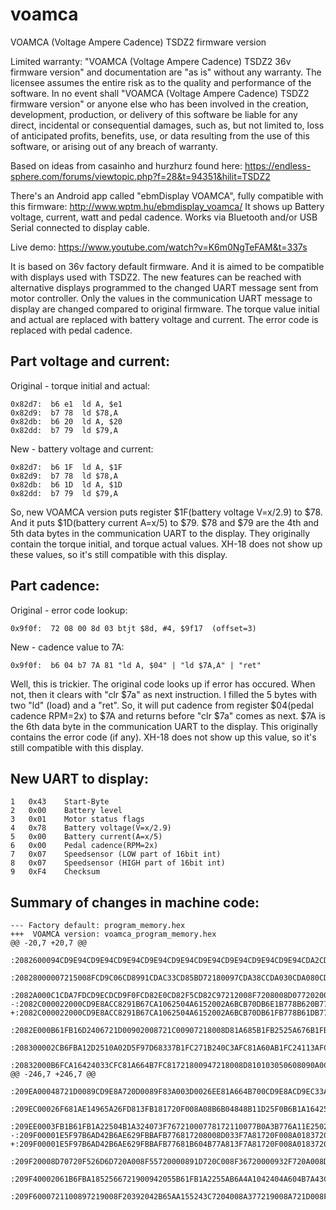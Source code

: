 # voamca
VOAMCA (Voltage Ampere Cadence) TSDZ2 firmware version

Limited warranty: "VOAMCA (Voltage Ampere Cadence) TSDZ2 36v firmware version" and documentation are "as is" without any warranty. The licensee assumes the entire risk as to the quality and performance of the software. In no event shall "VOAMCA (Voltage Ampere Cadence) TSDZ2 firmware version" or anyone else who has been involved in the creation, development, production, or delivery of this software be liable for any direct, incidental or consequential damages, such as, but not limited to, loss of anticipated profits, benefits, use, or data resulting from the use of this software, or arising out of any breach of warranty.

Based on ideas from casainho and hurzhurz found here:
https://endless-sphere.com/forums/viewtopic.php?f=28&t=94351&hilit=TSDZ2

There's an Android app called "ebmDisplay VOAMCA", fully compatible with this firmware:
http://www.wptm.hu/ebmdisplay_voamca/
It shows up Battery voltage, current, watt and pedal cadence. Works via Bluetooth and/or USB Serial connected to display cable.

Live demo:
https://www.youtube.com/watch?v=K6m0NgTeFAM&t=337s

It is based on 36v factory default firmware. And it is aimed to be compatible with displays used with TSDZ2.
The new features can be reached with alternative displays programmed to the changed UART message sent from motor controller.
Only the values in the communication UART message to display are changed compared to original firmware.
The torque value initial and actual are replaced with battery voltage and current. The error code is replaced with pedal cadence.

Part voltage and current:
-------------------------
Original - torque initial and actual:
```
0x82d7:	 b6 e1	ld A, $e1
0x82d9:	 b7 78	ld $78,A
0x82db:	 b6 20	ld A, $20
0x82dd:	 b7 79	ld $79,A
```

New - battery voltage and current:
```
0x82d7:	 b6 1F	ld A, $1F
0x82d9:	 b7 78	ld $78,A
0x82db:	 b6 1D	ld A, $1D
0x82dd:	 b7 79	ld $79,A
```

So, new VOAMCA version puts register $1F(battery voltage V=x/2.9) to $78. And it puts $1D(battery current A=x/5) to $79.
$78 and $79 are the 4th and 5th data bytes in the communication UART to the display. 
They originally contain the torque initial, and torque actual values. XH-18 does not show up these values, so it's still compatible with this display.


Part cadence:
-------------
Original - error code lookup:
```
0x9f0f:	 72 08 00 8d 03	btjt $8d, #4, $9f17  (offset=3)
```

New - cadence value to 7A:
```
0x9f0f:	 b6 04 b7 7A 81	"ld A, $04" | "ld $7A,A" | "ret"
```

Well, this is trickier. The original code looks up if error has occured. When not, then it clears with "clr $7a" as next instruction.
I filled the 5 bytes with two "ld" (load) and a "ret". So, it will put cadence from register $04(pedal cadence RPM=2x) to $7A and returns before "clr $7a" comes as next.
$7A is the 6th data byte in the communication UART to the display.
This originally contains the error code (if any). XH-18 does not show up this value, so it's still compatible with this display.


New UART to display:
--------------------
```
1	0x43	Start-Byte
2	0x00	Battery level
3	0x01	Motor status flags
4	0x78	Battery voltage(V=x/2.9)
5	0x00	Battery current(A=x/5)
6	0x00	Pedal cadence(RPM=2x)
7	0x07	Speedsensor (LOW part of 16bit int)
8	0x07	Speedsensor (HIGH part of 16bit int)
9	0xF4	Checksum
```


Summary of changes in machine code:
-----------------------------------
```
--- Factory default: program_memory.hex
+++  VOAMCA version: voamca_program_memory.hex
@@ -20,7 +20,7 @@
 :2082600094CD9E94CD9E94CD9E94CD9E94CD9E94CD9E94CD9E94CD9E94CD9E94CDA2CD2017
 :20828000007215008FCD9C06CD8991CDAC33CD85BD72180097CDA38CCDA030CDA080CDA79C
 :2082A000C1CDA7FDCD9ECDCD9F0FCD82E0CD82F5CD82C97212008F7208008D077202008F2A
-:2082C000022000CD9E8ACC8291B67CA1062504A6152002A6BCB70DB6E1B778B620B7798156
+:2082C000022000CD9E8ACC8291B67CA1062504A6152002A6BCB70DB61FB778B61DB779811B
 :2082E000B61FB16D2406721D00902008721C00907218008D81A685B1FB2525A676B1FB2556
 :208300002CB6FBA12D2510A02D5F97D68337B1FC271B240C3AFC81A60AB1FC24113AFC810B
 :20832000B6FCA16424033CFC81A664B7FC81721800947218008D810103050608090A0C0D6F
@@ -246,7 +246,7 @@
 :209EA00048721D0089CD9E8A720D0089F83A003D0026EE81A664B700CD9E8ACD9EC33A0023
 :209EC00026F681AE14965A26FD813FB181720F008A08B6B04848B11D25F0B6B1A16425ECB5
 :209EE0003FB1B61FB1A22504B1A324073F76721000778172110077B0A3B776A11E2502A66D
-:209F00001E5F97B6AD42B6AE629FBBAFB776817208008D033F7A81720F008A0183720600C0
+:209F00001E5F97B6AD42B6AE629FBBAFB77681B604B77A813F7A81720F008A01837206005E
 :209F20008D70720F526D6D720A008F55720000891D720C008F36720000932F720A008D2A55
 :209F40002061B6FBA1852566721900942055B61FB1A2255AB6A4A1042404A604B7A43CA4D7
 :209F6000721100897219008F20392042B65AA155243C7204008A377219008A721D008F2010
```
